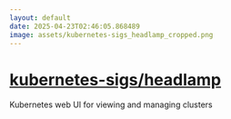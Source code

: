 ```yaml
---
layout: default
date: 2025-04-23T02:46:05.868489
image: assets/kubernetes-sigs_headlamp_cropped.png
---
```


# [kubernetes-sigs/headlamp](https://github.com/kubernetes-sigs/headlamp)

Kubernetes web UI for viewing and managing clusters

